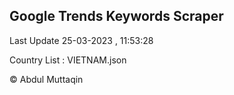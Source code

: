 

## Google Trends Keywords Scraper 
 
Last Update 25-03-2023 , 11:53:28

Country List :
VIETNAM.json



© Abdul Muttaqin 
